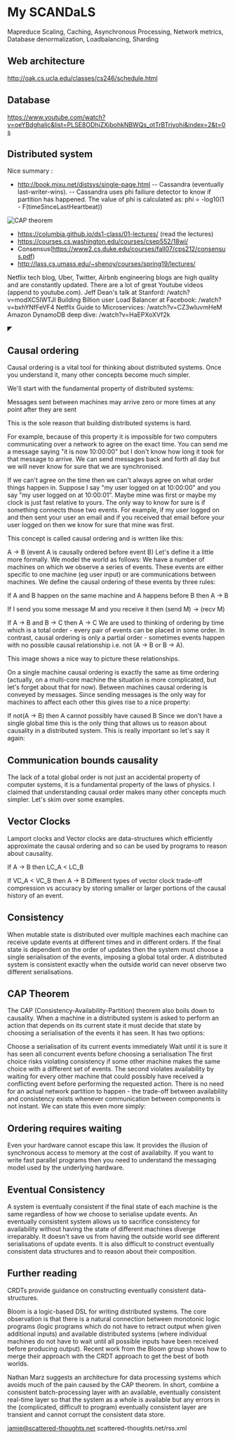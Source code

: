 # My SCANDaLS

Mapreduce
Scaling,
Caching,
Asynchronous Processing,
Network metrics,
Database denormalization,
Loadbalancing,
Sharding

## Web architecture
http://oak.cs.ucla.edu/classes/cs246/schedule.html


## Database
https://www.youtube.com/watch?v=oeYBdghaIjc&list=PLSE8ODhjZXjbohkNBWQs_otTrBTrjyohi&index=2&t=0s

## Distributed system
Nice summary : 
- http://book.mixu.net/distsys/single-page.html
-- Cassandra (eventually last-writer-wins).
-- Cassandra uses phi failiure detector to know if partition has happened. The value of phi is calculated as: phi = -log10(1 - F(timeSinceLastHeartbeat))

![CAP theorem](http://book.mixu.net/distsys/images/CAP.png)

- https://columbia.github.io/ds1-class/01-lectures/ (read the lectures) 
- https://courses.cs.washington.edu/courses/csep552/18wi/
- Consensus(https://www2.cs.duke.edu/courses/fall07/cps212/consensus.pdf)
- http://lass.cs.umass.edu/~shenoy/courses/spring19/lectures/

Netflix tech blog, Uber, Twitter, Airbnb engineering blogs are high quality and are constantly updated.
There are a lot of great Youtube videos (append to youtube.com).
Jeff Dean's talk at Stanford: /watch?v=modXC5IWTJI
Building Billion user Load Balancer at Facebook: /watch?v=bxhYNfFeVF4
Netflix Guide to Microservices: /watch?v=CZ3wIuvmHeM
Amazon DynamoDB deep dive: /watch?v=HaEPXoXVf2k


◤
## Causal ordering
Causal ordering is a vital tool for thinking about distributed systems. Once you understand it, many other concepts become much simpler.

We'll start with the fundamental property of distributed systems:

Messages sent between machines may arrive zero or more times at any point after they are sent

This is the sole reason that building distributed systems is hard.

For example, because of this property it is impossible for two computers communicating over a network to agree on the exact time. You can send me a message saying "it is now 10:00:00" but I don't know how long it took for that message to arrive. We can send messages back and forth all day but we will never know for sure that we are synchronised.

If we can't agree on the time then we can't always agree on what order things happen in. Suppose I say "my user logged on at 10:00:00" and you say "my user logged on at 10:00:01". Maybe mine was first or maybe my clock is just fast relative to yours. The only way to know for sure is if something connects those two events. For example, if my user logged on and then sent your user an email and if you received that email before your user logged on then we know for sure that mine was first.

This concept is called causal ordering and is written like this:

A -> B (event A is causally ordered before event B)
Let's define it a little more formally. We model the world as follows: We have a number of machines on which we observe a series of events. These events are either specific to one machine (eg user input) or are communications between machines. We define the causal ordering of these events by three rules:

If A and B happen on the same machine and A happens before B then A -> B

If I send you some message M and you receive it then (send M) -> (recv M)

If A -> B and B -> C then A -> C
We are used to thinking of ordering by time which is a total order - every pair of events can be placed in some order. In contrast, causal ordering is only a partial order - sometimes events happen with no possible causal relationship i.e. not (A -> B or B -> A).

This image shows a nice way to picture these relationships.

On a single machine causal ordering is exactly the same as time ordering (actually, on a multi-core machine the situation is more complicated, but let's forget about that for now). Between machines causal ordering is conveyed by messages. Since sending messages is the only way for machines to affect each other this gives rise to a nice property:

If not(A -> B) then A cannot possibly have caused B
Since we don't have a single global time this is the only thing that allows us to reason about causality in a distributed system. This is really important so let's say it again:

## Communication bounds causality
The lack of a total global order is not just an accidental property of computer systems, it is a fundamental property of the laws of physics. I claimed that understanding causal order makes many other concepts much simpler. Let's skim over some examples.

## Vector Clocks
Lamport clocks and Vector clocks are data-structures which efficiently approximate the causal ordering and so can be used by programs to reason about causality.

If A -> B then LC_A < LC_B

If VC_A < VC_B then A -> B
Different types of vector clock trade-off compression vs accuracy by storing smaller or larger portions of the causal history of an event.

## Consistency
When mutable state is distributed over multiple machines each machine can receive update events at different times and in different orders. If the final state is dependent on the order of updates then the system must choose a single serialisation of the events, imposing a global total order. A distributed system is consistent exactly when the outside world can never observe two different serialisations.

## CAP Theorem
The CAP (Consistency-Availability-Partition) theorem also boils down to causality. When a machine in a distributed system is asked to perform an action that depends on its current state it must decide that state by choosing a serialisation of the events it has seen. It has two options:

Choose a serialisation of its current events immediately
Wait until it is sure it has seen all concurrent events before choosing a serialisation
The first choice risks violating consistency if some other machine makes the same choice with a different set of events. The second violates availability by waiting for every other machine that could possibly have received a conflicting event before performing the requested action. There is no need for an actual network partition to happen - the trade-off between availability and consistency exists whenever communication between components is not instant. We can state this even more simply:

## Ordering requires waiting
Even your hardware cannot escape this law. It provides the illusion of synchronous access to memory at the cost of availabilty. If you want to write fast parallel programs then you need to understand the messaging model used by the underlying hardware.

## Eventual Consistency
A system is eventually consistent if the final state of each machine is the same regardless of how we choose to serialise update events. An eventually consistent system allows us to sacrifice consistency for availability without having the state of different machines diverge irreparably. It doesn't save us from having the outside world see different serialisations of update events. It is also difficult to construct eventually consistent data structures and to reason about their composition.

## Further reading
CRDTs provide guidance on constructing eventually consistent data-structures.

Bloom is a logic-based DSL for writing distributed systems. The core observation is that there is a natural connection between monotonic logic programs (logic programs which do not have to retract output when given additional inputs) and available distributed systems (where individual machines do not have to wait until all possible inputs have been received before producing output). Recent work from the Bloom group shows how to merge their approach with the CRDT approach to get the best of both worlds.

Nathan Marz suggests an architecture for data processing systems which avoids much of the pain caused by the CAP theorem. In short, combine a consistent batch-processing layer with an available, eventually consistent real-time layer so that the system as a whole is available but any errors in the (complicated, difficult to program) eventually consistent layer are transient and cannot corrupt the consistent data store.

jamie@scattered-thoughts.net
scattered-thoughts.net/rss.xml
